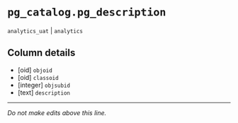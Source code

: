 # `pg_catalog.pg_description`
`analytics_uat` | `analytics`

## Column details
* [oid]       `objoid`
* [oid]       `classoid`
* [integer]   `objsubid`
* [text]      `description`

-------------------------------------------------------------------------------
*Do not make edits above this line.*
